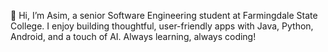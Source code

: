 👋 Hi, I’m Asim, a senior Software Engineering student at Farmingdale State College. 
I enjoy building thoughtful, user-friendly apps with Java, Python, Android, and a touch of AI. 
Always learning, always coding!

<!---
AsimRazzaq01/AsimRazzaq01 is a ✨ special ✨ repository because its `README.md` (this file) appears on your GitHub profile.
You can click the Preview link to take a look at your changes.
--->
